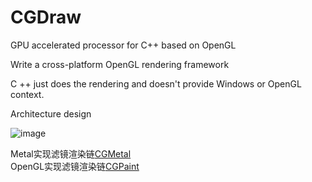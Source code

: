 # CGDraw

GPU accelerated processor for C++ based on OpenGL

Write a cross-platform OpenGL rendering framework


C ++ just does the rendering and doesn't provide Windows or OpenGL context.

Architecture design

![image](https://user-images.githubusercontent.com/15692322/125022605-a827a080-e0af-11eb-9375-fc8b338be0fb.png)

Metal实现滤镜渲染链[CGMetal](https://github.com/cgeffect/CGMetal)<br/>
OpenGL实现滤镜渲染链[CGPaint](https://github.com/cgeffect/CGPaint)
